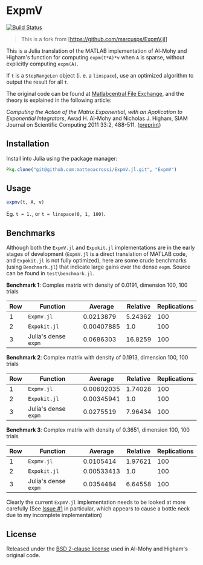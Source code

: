 # ExpmV

[![Build Status](https://travis-ci.org/matteoacrossi/ExpmV.jl.svg?branch=master)](https://travis-ci.org/matteoacrossi/ExpmV.jl)

> This is a fork from [https://github.com/marcusps/ExpmV.jl]

This is a Julia translation of the MATLAB implementation of Al-Mohy and Higham's
function for computing `expm(t*A)*v` when `A` is sparse, without explicitly computing `expm(A)`.

If `t` is a `StepRangeLen` object (i. e. a `linspace`), use an optimized algorithm to output the result for all `t`.

The original code can be found at [Matlabcentral File Exchange](http://www.mathworks.com/matlabcentral/fileexchange/29576-matrix-exponential-times-a-vector/all_files), and the theory is explained in the following article:

*Computing the Action of the Matrix Exponential, with an Application to Exponential Integrators*, Awad H. Al-Mohy and Nicholas J. Higham, SIAM Journal on Scientific Computing 2011 33:2, 488-511. ([preprint](http://eprints.ma.man.ac.uk/1426/))

## Installation

Install into Julia using the package manager:

```julia
Pkg.clone("git@github.com:matteoacrossi/ExpmV.jl.git", "ExpmV")
```

## Usage

```julia
expmv(t, A, v)
```

Eg. `t = 1.`, or `t = linspace(0, 1, 100)`.

## Benchmarks

Although both the `ExpmV.jl` and `Expokit.jl` implementations are in the early stages of development (`ExpmV.jl` is a direct translation of MATLAB code, and `Expokit.jl` is not fully optimized), here are some crude benchmarks (using `Benchmark.jl`) that indicate large gains over the dense `expm`. Source can be found in `test\benchmark.jl`.

**Benchmark 1**: Complex matrix with density of 0.0191, dimension 100, 100 trials

| Row | Function             | Average     | Relative | Replications |
|-----|----------------------|-------------|----------|--------------|
| 1   | `Expmv.jl`           | 0.0213879  | 5.24362  | 100          |
| 2   | `Expokit.jl`         | 0.00407885 | 1.0      | 100          |
| 3   | Julia's dense `expm` | 0.0686303  | 16.8259  | 100          |

**Benchmark 2**: Complex matrix with density of 0.1913, dimension 100, 100 trials

| Row | Function             | Average    | Relative | Replications |
|-----|----------------------|------------|----------|--------------|
| 1   | `Expmv.jl`           | 0.00602035 | 1.74028  | 100          |
| 2   | `Expokit.jl`         | 0.00345941 | 1.0      | 100          |
| 3   | Julia's dense `expm` | 0.0275519  | 7.96434  | 100          |

**Benchmark 3**: Complex matrix with density of 0.3651, dimension 100, 100 trials

| Row | Function             | Average    | Relative | Replications |
|-----|----------------------|------------|----------|--------------|
| 1   | `Expmv.jl`           | 0.0105414  | 1.97621  | 100          |
| 2   | `Expokit.jl`         | 0.00533413 | 1.0      | 100          |
| 3   | Julia's dense `expm` | 0.0354484  | 6.64558  | 100          |

Clearly the current `ExpmV.jl` implementation needs to be looked at more carefully (See [Issue #1](https://github.com/marcusps/ExpmV.jl/issues/1) in particular, which appears to cause a bottle neck due to my incomplete implementation)

## License

Released under the [BSD 2-clause license](https://tldrlegal.com/license/bsd-2-clause-license-(freebsd)) used in Al-Mohy and  Higham's original code.
